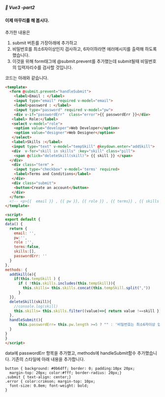 ##### :cactus: Vue3 -part2

#### 이제 마무리를 해 봅시다. 

추가한 내용은  
1. submit 버튼를 가장아래에 추가하고
2. 비밀번호를 최소6자이상인지 검사하고, 6자이하라면 에러메시지를 출력해 하도록 했습니다.
3. 이것을 위해 form태그에 @submit.prevent를 추가했는데 submit될때 비밀번호의 입력자리수를 검사할 것입니다.

코드는 아래와 같습니다.   
```html
<template>
  <form @submit.prevent="handleSubmit">
    <label>Email : </label>
    <input type="email" required v-model="email">
    <label>password : </label>
    <input type="password" required v-model="pw">
    <div v-if="passwordErr"  class="error">{{ passwordErr }}</div>
   <label> Role:</label>
   <select v-model="role">
    <option value="developer">Web Developer</option>
    <option value="designer">Web Designer</option>
   </select>
   <label>Skills :</label>
   <input type="text" v-model="tempSkill" @keydown.enter="addSkill">
   <div  v-for="skill in skills" :key="skill" class="pill">
    <span @click="deleteSkill(skill)"> {{ skill }} </span>
  </div>
   <div class="term" >
    <input type="checkbox" v-model='terms' required>
    <label>Terms and Conditions</label>
   </div>
   <div class="submit">
    <button>Create an account</button>
   </div>
  </form>
  <!-- <p>{{  email }} , {{ pw }}, {{ role }} , {{ terms}} , {{ skills }}</p>  -->
</template>

<script>
export default {
data() {
  return {
    email: '',
    pw:'',
    role :'',
    terms:false,
    skills:[],
    passwordErr: ''
  }
},
methods: {
  addSkill(e){
    if(this.tempSkill ) {  
      if ( !this.skills.includes(this.tempSkill)){
        this.skills= this.skills.concat(this.tempSkill.split(","))
      }
  }},
  deleteSkill(skill){
    //console.log(skill)
    this.skills= this.skills.filter((value)=>{ return value !==skill })
  },
  handleSubmit(){
      this.passwordErr= this.pw.length >=5 ? "" : '비밀번호는 최소6자이상 입력하세요'
  }
}
}
</script>
```   
data에 passwordErr 항목을 추가했고, methods에 handleSubmit함수 추가했습니다.  기존의 스타일에 아래 내용을 추가합니다. 

``` style
button { background: #0b6dff; border: 0; padding:10px 20px;
  margin-top: 20px; color:#fff; border-radius: 20px;}
.submit { text-align: center;}
.error { color:crimson; margin-top: 10px; 
  font-size: 0.8em; font-weight: bold;
}
```
